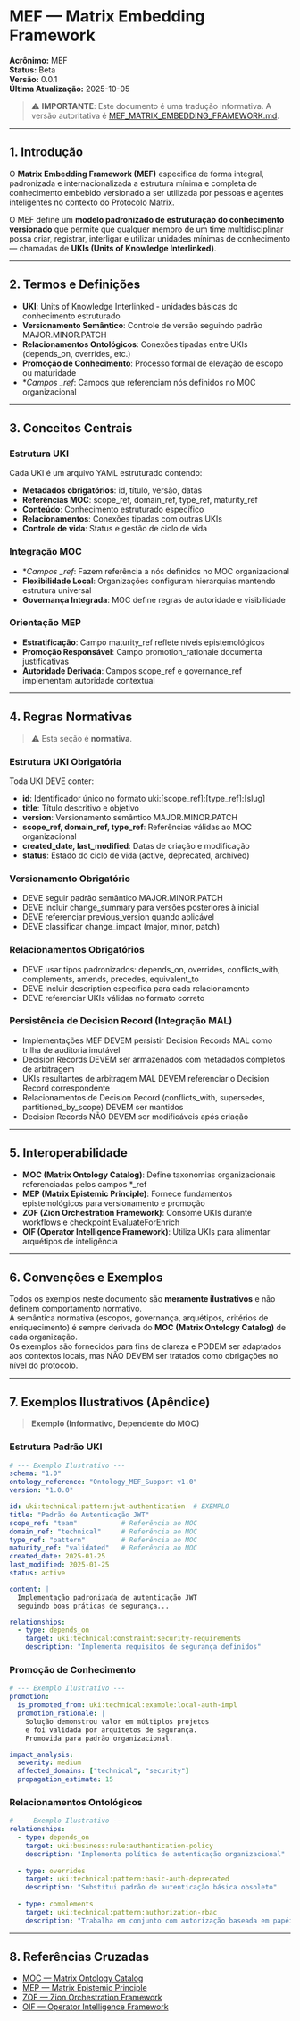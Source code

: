 # MEF — Matrix Embedding Framework
**Acrônimo:** MEF  
**Status:** Beta  
**Versão:** 0.0.1  
**Última Atualização:** 2025-10-05  

> ⚠️ **IMPORTANTE**: Este documento é uma tradução informativa. A versão autoritativa é [MEF_MATRIX_EMBEDDING_FRAMEWORK.md](MEF_MATRIX_EMBEDDING_FRAMEWORK.md).

---

## 1. Introdução

O **Matrix Embedding Framework (MEF)** especifica de forma integral, padronizada e internacionalizada a estrutura mínima e completa de conhecimento embebido versionado a ser utilizada por pessoas e agentes inteligentes no contexto do Protocolo Matrix.

O MEF define um **modelo padronizado de estruturação do conhecimento versionado** que permite que qualquer membro de um time multidisciplinar possa criar, registrar, interligar e utilizar unidades mínimas de conhecimento — chamadas de **UKIs (Units of Knowledge Interlinked)**.

---

## 2. Termos e Definições

- **UKI**: Units of Knowledge Interlinked - unidades básicas do conhecimento estruturado
- **Versionamento Semântico**: Controle de versão seguindo padrão MAJOR.MINOR.PATCH
- **Relacionamentos Ontológicos**: Conexões tipadas entre UKIs (depends_on, overrides, etc.)
- **Promoção de Conhecimento**: Processo formal de elevação de escopo ou maturidade
- **Campos *_ref**: Campos que referenciam nós definidos no MOC organizacional

---

## 3. Conceitos Centrais

### Estrutura UKI
Cada UKI é um arquivo YAML estruturado contendo:
- **Metadados obrigatórios**: id, título, versão, datas
- **Referências MOC**: scope_ref, domain_ref, type_ref, maturity_ref
- **Conteúdo**: Conhecimento estruturado específico
- **Relacionamentos**: Conexões tipadas com outras UKIs
- **Controle de vida**: Status e gestão de ciclo de vida

### Integração MOC
- **Campos *_ref**: Fazem referência a nós definidos no MOC organizacional
- **Flexibilidade Local**: Organizações configuram hierarquias mantendo estrutura universal
- **Governança Integrada**: MOC define regras de autoridade e visibilidade

### Orientação MEP
- **Estratificação**: Campo maturity_ref reflete níveis epistemológicos
- **Promoção Responsável**: Campo promotion_rationale documenta justificativas
- **Autoridade Derivada**: Campos scope_ref e governance_ref implementam autoridade contextual

---

## 4. Regras Normativas

> ⚠️ Esta seção é **normativa**.

### Estrutura UKI Obrigatória
Toda UKI DEVE conter:
- **id**: Identificador único no formato uki:[scope_ref]:[type_ref]:[slug]
- **title**: Título descritivo e objetivo
- **version**: Versionamento semântico MAJOR.MINOR.PATCH
- **scope_ref, domain_ref, type_ref**: Referências válidas ao MOC organizacional
- **created_date, last_modified**: Datas de criação e modificação
- **status**: Estado do ciclo de vida (active, deprecated, archived)

### Versionamento Obrigatório
- DEVE seguir padrão semântico MAJOR.MINOR.PATCH
- DEVE incluir change_summary para versões posteriores à inicial
- DEVE referenciar previous_version quando aplicável
- DEVE classificar change_impact (major, minor, patch)

### Relacionamentos Obrigatórios
- DEVE usar tipos padronizados: depends_on, overrides, conflicts_with, complements, amends, precedes, equivalent_to
- DEVE incluir description específica para cada relacionamento
- DEVE referenciar UKIs válidas no formato correto

### Persistência de Decision Record (Integração MAL)
- Implementações MEF DEVEM persistir Decision Records MAL como trilha de auditoria imutável
- Decision Records DEVEM ser armazenados com metadados completos de arbitragem
- UKIs resultantes de arbitragem MAL DEVEM referenciar o Decision Record correspondente
- Relacionamentos de Decision Record (conflicts_with, supersedes, partitioned_by_scope) DEVEM ser mantidos
- Decision Records NÃO DEVEM ser modificáveis após criação

---

## 5. Interoperabilidade

- **MOC (Matrix Ontology Catalog)**: Define taxonomias organizacionais referenciadas pelos campos *_ref
- **MEP (Matrix Epistemic Principle)**: Fornece fundamentos epistemológicos para versionamento e promoção
- **ZOF (Zion Orchestration Framework)**: Consome UKIs durante workflows e checkpoint EvaluateForEnrich
- **OIF (Operator Intelligence Framework)**: Utiliza UKIs para alimentar arquétipos de inteligência

---

## 6. Convenções e Exemplos

Todos os exemplos neste documento são **meramente ilustrativos** e não definem comportamento normativo.  
A semântica normativa (escopos, governança, arquétipos, critérios de enriquecimento) é sempre derivada do **MOC (Matrix Ontology Catalog)** de cada organização.  
Os exemplos são fornecidos para fins de clareza e PODEM ser adaptados aos contextos locais, mas NÃO DEVEM ser tratados como obrigações no nível do protocolo.

---

## 7. Exemplos Ilustrativos (Apêndice)

> **Exemplo (Informativo, Dependente do MOC)**

### **Estrutura Padrão UKI**
```yaml
# --- Exemplo Ilustrativo ---
schema: "1.0"
ontology_reference: "Ontology_MEF_Support v1.0"
version: "1.0.0"

id: uki:technical:pattern:jwt-authentication  # EXEMPLO
title: "Padrão de Autenticação JWT"
scope_ref: "team"           # Referência ao MOC
domain_ref: "technical"     # Referência ao MOC
type_ref: "pattern"         # Referência ao MOC
maturity_ref: "validated"   # Referência ao MOC
created_date: 2025-01-25
last_modified: 2025-01-25
status: active

content: |
  Implementação padronizada de autenticação JWT
  seguindo boas práticas de segurança...

relationships:
  - type: depends_on
    target: uki:technical:constraint:security-requirements
    description: "Implementa requisitos de segurança definidos"
```

### **Promoção de Conhecimento**
```yaml
# --- Exemplo Ilustrativo ---
promotion:
  is_promoted_from: uki:technical:example:local-auth-impl
  promotion_rationale: |
    Solução demonstrou valor em múltiplos projetos
    e foi validada por arquitetos de segurança.
    Promovida para padrão organizacional.

impact_analysis:
  severity: medium
  affected_domains: ["technical", "security"]
  propagation_estimate: 15
```

### **Relacionamentos Ontológicos**
```yaml
# --- Exemplo Ilustrativo ---
relationships:
  - type: depends_on
    target: uki:business:rule:authentication-policy
    description: "Implementa política de autenticação organizacional"
  
  - type: overrides
    target: uki:technical:pattern:basic-auth-deprecated
    description: "Substitui padrão de autenticação básica obsoleto"
  
  - type: complements
    target: uki:technical:pattern:authorization-rbac
    description: "Trabalha em conjunto com autorização baseada em papéis"
```

---

## 8. Referências Cruzadas

- [MOC — Matrix Ontology Catalog](MOC_MATRIX_ONTOLOGY_CATALOG.md)  
- [MEP — Matrix Epistemic Principle](MEP_MATRIX_EPISTEMIC_PRINCIPLE.md)  
- [ZOF — Zion Orchestration Framework](ZOF_ZION_ORCHESTRATION_FRAMEWORK.md)  
- [OIF — Operator Intelligence Framework](OIF_OPERATOR_INTELLIGENCE_FRAMEWORK.md)  